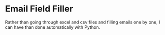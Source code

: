 # Email Field Filler
Rather than going through excel and csv files and filling emails one by one, I can have than done automatically with Python.
